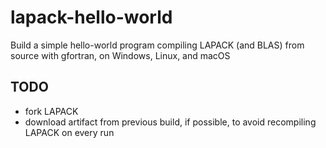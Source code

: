 
# lapack-hello-world

Build a simple hello-world program compiling LAPACK (and BLAS) from source with
gfortran, on Windows, Linux, and macOS

## TODO

- fork LAPACK
- download artifact from previous build, if possible, to avoid recompiling
  LAPACK on every run


